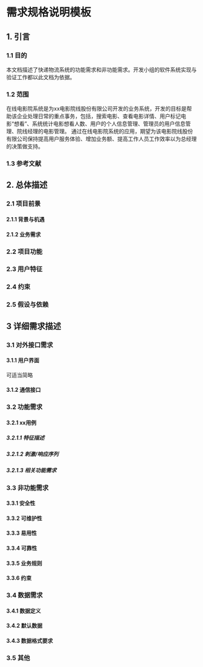 # 需求规格说明模板
## 1. 引言
### 1.1 目的
本文档描述了快递物流系统的功能需求和非功能需求。开发小组的软件系统实现与验证工作都以此文档为依据。
### 1.2 范围
在线电影院系统是为xx电影院线股份有限公司开发的业务系统，开发的目标是帮助该企业处理日常的重点事务，包括，搜索电影、查看电影详情、用户标记电影“想看”、系统统计电影想看人数、用户的个人信息管理、管理员的用户信息管理、院线经理的电影管理。
通过在线电影院系统的应用，期望为该电影院线股份有限公司保持提高用户服务体验、增加业务额、提高工作人员工作效率以为总经理的决策做支持。
### 1.3 参考文献
## 2. 总体描述
### 2.1 项目前景
#### 2.1.1 背景与机遇
#### 2.1.2 业务需求
### 2.2 项目功能
### 2.3 用户特征
### 2.4 约束
### 2.5 假设与依赖
## 3 详细需求描述
### 3.1 对外接口需求
#### 3.1.1 用户界面 
可适当简略
#### 3.1.2 通信接口
### 3.2 功能需求
#### 3.2.1  xx用例
##### 3.2.1.1 特征描述
##### 3.2.1.2 刺激/响应序列
##### 3.2.1.3 相关功能需求


### 3.3 非功能需求
#### 3.3.1  安全性
#### 3.3.2  可维护性
#### 3.3.3  易用性
#### 3.3.4  可靠性
#### 3.3.5  业务规则
#### 3.3.6  约束

### 3.4  数据需求
#### 3.4.1  数据定义
#### 3.4.2  默认数据
#### 3.4.3  数据格式要求

### 3.5  其他
